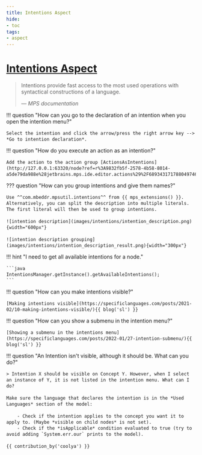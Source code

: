 ```yaml
---
title: Intentions Aspect
hide:
- toc
tags:
- aspect
---
```


# [Intentions Aspect](https://www.jetbrains.com/help/mps/mps-intentions.html)

>  Intentions provide fast access to the most used operations with syntactical constructions of a language.
>
> — <cite>MPS documentation</cite>

!!! question "How can you go to the declaration of an intention when you open the intention menu?"
    
    Select the intention and click the arrow/press the right arrow key --> *Go to intention declaration*.

!!! question "How do you execute an action as an intention?"

    Add the action to the action group [ActionsAsIntentions](http://127.0.0.1:63320/node?ref=r%3A9832fb5f-2578-4b58-8014-a5de79da988e%28jetbrains.mps.ide.editor.actions%29%2F6893431717880497466).

??? question "How can you group intentions and give them names?"

    Use ^^com.mbeddr.mpsutil.intentions^^ from {{ mps_extensions() }}. 
    Alternatively, you can split the description into multiple literals. The first literal will then be used to group intentions.

    ![intention description](images/intentions/intention_description.png){width="600px"}

    ![intention description grouping](images/intentions/intention_description_result.png){width="300px"}

!!! hint "I need to get all available intentions for a node."

    ```java
    IntentionsManager.getInstance().getAvailableIntentions();
    ```

!!! question "How can you make intentions visible?"
    
    [Making intentions visible](https://specificlanguages.com/posts/2021-02/10-making-intentions-visible/){{ blog('sl') }}

!!! question "How can you show a submenu in the intention menu?"
    
    [Showing a submenu in the intentions menu](https://specificlanguages.com/posts/2022-01/27-intention-submenu/){{ blog('sl') }}

!!! question "An Intention isn't visible, although it should be. What can you do?"

    > Intention X should be visible on Concept Y. However, when I select an instance of Y, it is not listed in the intention menu. What can I do?

    Make sure the language that declares the intention is in the *Used Languages* section of the model:

        - Check if the intention applies to the concept you want it to apply to. (Maybe *visible on child nodes* is not set).
        - Check if the *isApplicable* condition evaluated to true (try to avoid adding `System.err.our` prints to the model).

    {{ contribution_by('coolya') }}